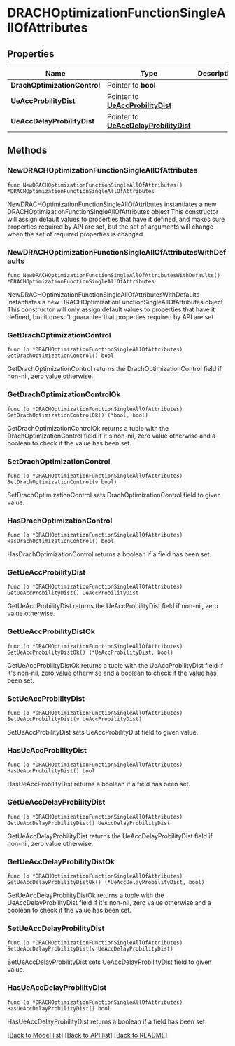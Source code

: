# DRACHOptimizationFunctionSingleAllOfAttributes

## Properties

Name | Type | Description | Notes
------------ | ------------- | ------------- | -------------
**DrachOptimizationControl** | Pointer to **bool** |  | [optional] 
**UeAccProbilityDist** | Pointer to [**UeAccProbilityDist**](UeAccProbilityDist.md) |  | [optional] 
**UeAccDelayProbilityDist** | Pointer to [**UeAccDelayProbilityDist**](UeAccDelayProbilityDist.md) |  | [optional] 

## Methods

### NewDRACHOptimizationFunctionSingleAllOfAttributes

`func NewDRACHOptimizationFunctionSingleAllOfAttributes() *DRACHOptimizationFunctionSingleAllOfAttributes`

NewDRACHOptimizationFunctionSingleAllOfAttributes instantiates a new DRACHOptimizationFunctionSingleAllOfAttributes object
This constructor will assign default values to properties that have it defined,
and makes sure properties required by API are set, but the set of arguments
will change when the set of required properties is changed

### NewDRACHOptimizationFunctionSingleAllOfAttributesWithDefaults

`func NewDRACHOptimizationFunctionSingleAllOfAttributesWithDefaults() *DRACHOptimizationFunctionSingleAllOfAttributes`

NewDRACHOptimizationFunctionSingleAllOfAttributesWithDefaults instantiates a new DRACHOptimizationFunctionSingleAllOfAttributes object
This constructor will only assign default values to properties that have it defined,
but it doesn't guarantee that properties required by API are set

### GetDrachOptimizationControl

`func (o *DRACHOptimizationFunctionSingleAllOfAttributes) GetDrachOptimizationControl() bool`

GetDrachOptimizationControl returns the DrachOptimizationControl field if non-nil, zero value otherwise.

### GetDrachOptimizationControlOk

`func (o *DRACHOptimizationFunctionSingleAllOfAttributes) GetDrachOptimizationControlOk() (*bool, bool)`

GetDrachOptimizationControlOk returns a tuple with the DrachOptimizationControl field if it's non-nil, zero value otherwise
and a boolean to check if the value has been set.

### SetDrachOptimizationControl

`func (o *DRACHOptimizationFunctionSingleAllOfAttributes) SetDrachOptimizationControl(v bool)`

SetDrachOptimizationControl sets DrachOptimizationControl field to given value.

### HasDrachOptimizationControl

`func (o *DRACHOptimizationFunctionSingleAllOfAttributes) HasDrachOptimizationControl() bool`

HasDrachOptimizationControl returns a boolean if a field has been set.

### GetUeAccProbilityDist

`func (o *DRACHOptimizationFunctionSingleAllOfAttributes) GetUeAccProbilityDist() UeAccProbilityDist`

GetUeAccProbilityDist returns the UeAccProbilityDist field if non-nil, zero value otherwise.

### GetUeAccProbilityDistOk

`func (o *DRACHOptimizationFunctionSingleAllOfAttributes) GetUeAccProbilityDistOk() (*UeAccProbilityDist, bool)`

GetUeAccProbilityDistOk returns a tuple with the UeAccProbilityDist field if it's non-nil, zero value otherwise
and a boolean to check if the value has been set.

### SetUeAccProbilityDist

`func (o *DRACHOptimizationFunctionSingleAllOfAttributes) SetUeAccProbilityDist(v UeAccProbilityDist)`

SetUeAccProbilityDist sets UeAccProbilityDist field to given value.

### HasUeAccProbilityDist

`func (o *DRACHOptimizationFunctionSingleAllOfAttributes) HasUeAccProbilityDist() bool`

HasUeAccProbilityDist returns a boolean if a field has been set.

### GetUeAccDelayProbilityDist

`func (o *DRACHOptimizationFunctionSingleAllOfAttributes) GetUeAccDelayProbilityDist() UeAccDelayProbilityDist`

GetUeAccDelayProbilityDist returns the UeAccDelayProbilityDist field if non-nil, zero value otherwise.

### GetUeAccDelayProbilityDistOk

`func (o *DRACHOptimizationFunctionSingleAllOfAttributes) GetUeAccDelayProbilityDistOk() (*UeAccDelayProbilityDist, bool)`

GetUeAccDelayProbilityDistOk returns a tuple with the UeAccDelayProbilityDist field if it's non-nil, zero value otherwise
and a boolean to check if the value has been set.

### SetUeAccDelayProbilityDist

`func (o *DRACHOptimizationFunctionSingleAllOfAttributes) SetUeAccDelayProbilityDist(v UeAccDelayProbilityDist)`

SetUeAccDelayProbilityDist sets UeAccDelayProbilityDist field to given value.

### HasUeAccDelayProbilityDist

`func (o *DRACHOptimizationFunctionSingleAllOfAttributes) HasUeAccDelayProbilityDist() bool`

HasUeAccDelayProbilityDist returns a boolean if a field has been set.


[[Back to Model list]](../README.md#documentation-for-models) [[Back to API list]](../README.md#documentation-for-api-endpoints) [[Back to README]](../README.md)


